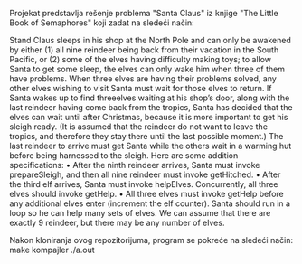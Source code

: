 Projekat predstavlja rešenje problema "Santa Claus" iz knjige "The Little Book of Semaphores" koji zadat na sledeći način:

Stand Claus sleeps in his shop at the North Pole and can only be awakened by either (1) all nine reindeer being back from their vacation in the South Pacific, or (2) some of the elves having difficulty making toys; to allow Santa to get some sleep, the elves can only wake him when three of them have problems. When three elves are having their problems solved, any other elves wishing to visit Santa must wait for those elves to return. If Santa wakes up to find threeelves waiting at his shop’s door, along with the last reindeer having come back from the tropics, Santa has decided that the elves can wait until after Christmas, because it is more important to get his sleigh ready. (It is assumed that the reindeer do not want to leave the tropics, and therefore they stay there until the last possible moment.) The last reindeer to arrive must get Santa while the others wait in a warming hut before being harnessed to the sleigh.
Here are some addition specifications:
• After the ninth reindeer arrives, Santa must invoke prepareSleigh, and then all nine reindeer must invoke getHitched.
• After the third elf arrives, Santa must invoke helpElves. Concurrently, all three elves should invoke getHelp.
• All three elves must invoke getHelp before any additional elves enter (increment the elf counter).
Santa should run in a loop so he can help many sets of elves. We can assume that there are exactly 9 reindeer, but there may be any number of elves.

Nakon kloniranja ovog repozitorijuma, program se pokreće na sledeći način:
make kompajler
./a.out
